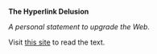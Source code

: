 **The Hyperlink Delusion**

*A personal statement to upgrade the Web.*

Visit [this site](https://danielarmengolaltayo.github.io/hyperlink/index.html) to read the text.